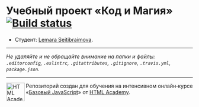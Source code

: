 # Учебный проект «Код и Магия» [![Build status][travis-image]][travis-url]

* Студент: [Lemara Seitibraimova](https://up.htmlacademy.ru/javascript/9/user/351399).

---

_Не удаляйте и не обращайте внимание на папки и файлы:_<br>
_`.editorconfig`, `.eslintrc`, `.gitattributes`, `.gitignore`, `.travis.yml`, `package.json`._

---

<a href="https://htmlacademy.ru/intensive/javascript"><img align="left" width="50" height="50" title="HTML Academy" src="https://up.htmlacademy.ru/static/img/intensive/javascript/logo-for-github.svg"></a>

Репозиторий создан для обучения на интенсивном онлайн‑курсе «[Базовый JavaScript](https://htmlacademy.ru/intensive/javascript)» от [HTML Academy](https://htmlacademy.ru).

[travis-image]: https://travis-ci.org/htmlacademy-javascript/351399-code-and-magick.svg?branch=master
[travis-url]: https://travis-ci.org/htmlacademy-javascript/351399-code-and-magick
